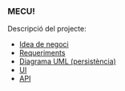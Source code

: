 ### MECU!

Descripció del projecte:
* [Idea de negoci](https://github.com/95domy/android-pds20_3a/wiki/Idea-de-negoci)
* [Requeriments](https://github.com/95domy/android-pds20_3a/wiki/Requeriments)
* [Diagrama UML (persistència)](https://github.com/95domy/android-pds20_3a/wiki/Diagrama-UML-(persist%C3%A8ncia))
* [UI](https://github.com/95domy/android-pds20_3a/wiki/UI)
* [API](https://github.com/95domy/android-pds20_3a/wiki/API)
